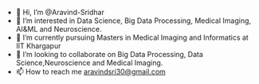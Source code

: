 - 👋 Hi, I’m @Aravind-Sridhar
- 👀 I’m interested in Data Science, Big Data Processing, Medical Imaging, AI&ML and Neuroscience.
- 🌱 I’m currently pursuing Masters in Medical Imaging and Informatics at IIT Khargapur
- 💞️ I’m looking to collaborate on Big Data Processing, Data Science,Neuroscience and Medical Imaging.
- 📫 How to reach me aravindsri30@gmail.com

<!---
Aravind-Sridhar/Aravind-Sridhar is a ✨ special ✨ repository because its `README.md` (this file) appears on your GitHub profile.
You can click the Preview link to take a look at your changes.
--->
